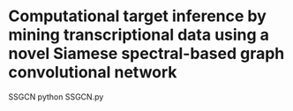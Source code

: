 # Computational target inference by mining transcriptional data using a novel Siamese spectral-based graph convolutional network
SSGCN
python SSGCN.py
